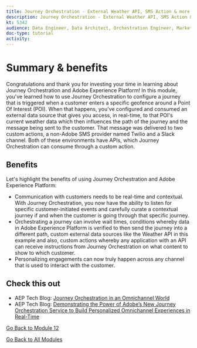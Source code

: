 ```yaml
---
title: Journey Orchestration - External Weather API, SMS Action & more - Summary
description: Journey Orchestration - External Weather API, SMS Action & more - Summary
kt: 5342
audience: Data Engineer, Data Architect, Orchestration Engineer, Marketer
doc-type: tutorial
activity: 
---
```


# Summary & benefits

Congratulations and thank you for investing your time in learning about Journey Orchestration and Adobe Experience Platform! 
In this module, you've learned how to use Journey Orchestration to configure a journey that is triggered when a customer enters a specific geofence around a Point Of Interest (POI). When that happens, you've configured and consumed an external data source that gives you access, in real-time, to that POI's current weather data which then influences the path of the journey and the message being sent to the customer. That message was delivered to two custom actions, a non-Adobe SMS provider named Twilio and a Slack channel. Both of these environments have APIs, which Journey Orchestration can consume through a custom action.

## Benefits

Let's highlight the benefits of using Journey Orchestration and Adobe Experience Platform:

- Communication with customers needs to be real-time and contextual. With Journey Orchestration, you now have the ability to listen for specific customer-initiated events and carefully curate a contextual journey if and when the customer is going through that specific journey.
- Orchestrating a journey can involve wait times, conditions whereby data in Adobe Experience Platform is verified to then send the journey into a different path, custom external data sources like the Weather API in this example and also, custom actions whereby any application with an API can receive instructions from Journey Orchestration on what content to show to which customer.
- Personalizing engagements can now truly happen across any channel that is used to interact with the customer.

## Check this out

- AEP Tech Blog: [Journey Orchestration in an Omnichannel World](https://medium.com/adobetech/journey-orchestration-in-an-omnichannel-world-3a2d32d556d9)
- AEP Tech Blog: [Demonstrating the Power of Adobe’s New Journey Orchestration Service to Build Personalized Omnichannel Experiences in Real-Time](https://medium.com/adobetech/demonstrating-the-power-of-adobes-new-journey-orchestration-service-to-build-personalized-aa60d88cd34)

[Go Back to Module 12](journey-orchestration-external-weather-api-sms.md)

[Go Back to All Modules](../../overview.md)
